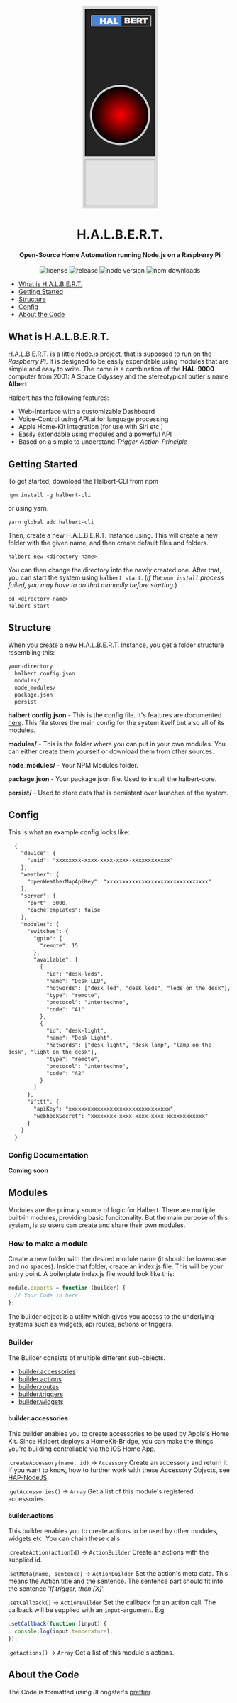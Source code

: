 <p align="center"><img alt="halbert logo" src="/halbert.jpg?raw=true"></p>
<h1 align="center">H.A.L.B.E.R.T.</h1>
<h4 align="center">
  Open-Source Home Automation running Node.js on a Raspberry Pi
</h4>
<p align="center">
  <img alt="license" src="https://img.shields.io/npm/l/halbert-ai.svg?style=flat-square">
  <img alt="release" src="https://img.shields.io/github/release/capevace/halbert.svg?style=flat-square">
  <img alt="node version" src="https://img.shields.io/node/v/halbert-ai.svg?style=flat-square">
  <img alt="npm downloads" src="https://img.shields.io/npm/dt/halbert-ai.svg?style=flat-square">
</p>

- [What is H.A.L.B.E.R.T.](#what-is-halbert)
- [Getting Started](#getting-started)
- [Structure](#structure)
- [Config](#config)
- [About the Code](#about-the-code)


## What is H.A.L.B.E.R.T.
H.A.L.B.E.R.T. is a little Node.js project, that is supposed to run on the _Raspberry Pi_. It is designed to be easily expendable using modules that are simple and easy to write. The name is a combination of the **HAL-9000** computer from 2001: A Space Odyssey and the stereotypical butler's name **Albert**.

Halbert has the following features:
- Web-Interface with a customizable Dashboard
- Voice-Control using API.ai for language processing
- Apple Home-Kit integration (for use with Siri etc.)
- Easily extendable using modules and a powerful API
- Based on a simple to understand *Trigger-Action-Principle*

## Getting Started
To get started, download the Halbert-CLI from npm
```shell
npm install -g halbert-cli
```
or using yarn.
```shell
yarn global add halbert-cli
```

Then, create a new H.A.L.B.E.R.T. Instance using.
This will create a new folder with the given name, and
then create default files and folders.
```shell
halbert new <directory-name>
```

You can then change the directory into the newly created one.
After that, you can start the system using `halbert start`. (*If the `npm install` process failed, you may have to do that manually before starting.*)
```shell
cd <directory-name>
halbert start
```

## Structure
When you create a new H.A.L.B.E.R.T. Instance, you get a folder structure resembling this:
```
your-directory
  halbert.config.json
  modules/
  node_modules/
  package.json
  persist
```

**halbert.config.json** - This is the config file. It's features are documented [here](#halbert.config.json). This file stores the main config for the system itself but also all of its modules.

**modules/** - This is the folder where you can put in your own modules. You can either create them yourself or download them from other sources.

**node_modules/** - Your NPM Modules folder.

**package.json** - Your package.json file. Used to install the halbert-core.

**persist/** - Used to store data that is persistant over launches of the system.

## Config
This is what an example config looks like:
```
  {
    "device": {
      "uuid": "xxxxxxxx-xxxx-xxxx-xxxx-xxxxxxxxxxxx"
    },
    "weather": {
      "openWeatherMapApiKey": "xxxxxxxxxxxxxxxxxxxxxxxxxxxxxxxx"
    },
    "server": {
      "port": 3000,
      "cacheTemplates": false
    },
    "modules": {
      "switches": {
        "gpio": {
          "remote": 15
        },
        "available": [
          {
            "id": "desk-leds",
            "name": "Desk LED",
            "hotwords": ["desk led", "desk leds", "leds on the desk"],
            "type": "remote",
            "protocol": "intertechno",
            "code": "A1"
          },
          {
            "id": "desk-light",
            "name": "Desk Light",
            "hotwords": ["desk light", "desk lamp", "lamp on the desk", "light on the desk"],
            "type": "remote",
            "protocol": "intertechno",
            "code": "A2"
          }
        ]
      },
      "ifttt": {
        "apiKey": "xxxxxxxxxxxxxxxxxxxxxxxxxxxxxxxx",
        "webhookSecret": "xxxxxxxx-xxxx-xxxx-xxxx-xxxxxxxxxxxx"
      }
    }
  }

```

### Config Documentation
**Coming soon**

## Modules
Modules are the primary source of logic for Halbert. There are multiple built-in modules, providing basic funcitonality. But the main purpose of this system, is so users can create and share their own modules.

### How to make a module
Create a new folder with the desired module name (it should be lowercase and no spaces).
Inside that folder, create an index.js file. This will be your entry point.
A boilerplate index.js file would look like this:
```javascript
module.exports = function (builder) {
  // Your Code in here
};
```

The builder object is a utility which gives you access to the underlying systems such as widgets, api routes, actions or triggers.

### Builder
The Builder consists of multiple different sub-objects.
- [builder.accessories](#builderaccessories)
- [builder.actions](#builderactions)
- [builder.routes](#builderroutes)
- [builder.triggers](#buildertriggers)
- [builder.widgets](#builderwidgets)

#### builder.accessories
This builder enables you to create accessories to be used by Apple's Home Kit. Since Halbert deploys a HomeKit-Bridge, you can make the things you're building controllable via the iOS Home App.

.`createAccessory(name, id)` -> `Accessory`
Create an accessory and return it. If you want to know, how to further work with these Accessory Objects, see [HAP-NodeJS](https://github.com/KhaosT/HAP-NodeJS).

.`getAccessories()` -> `Array`
Get a list of this module's registered accessories.

#### builder.actions
This builder enables you to create actions to be used by other modules, widgets etc.
You can chain these calls.

.`createAction(actionId)` -> `ActionBuilder`
Create an actions with the supplied id.

.`setMeta(name, sentence)` -> `ActionBuilder`
Set the action's meta data. This means the Action title and the sentence. The sentence part should fit into the sentence '_If trigger, then [X]_'.

.`setCallback()` -> `ActionBuilder`
Set the callback for an action call. The callback will be supplied with an `input`-argument.
E.g.
```javascript
.setCallback(function (input) {
  console.log(input.temperature);
});
```
.`getActions()` -> `Array`
Get a list of this module's actions.


## About the Code
The Code is formatted using JLongster's [prettier](https://github.com/jlongster/prettier).
